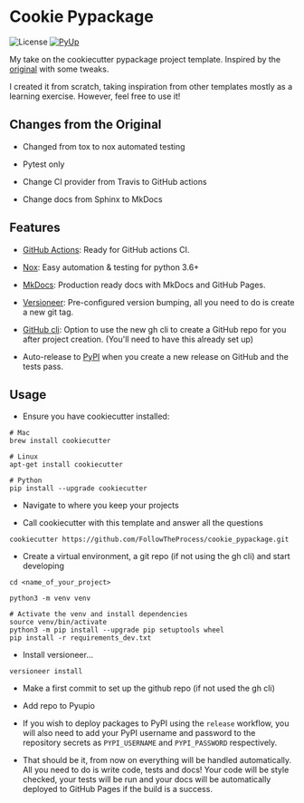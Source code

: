# Cookie Pypackage

![License](https://img.shields.io/github/license/FollowTheProcess/cookie_pypackage.svg)
[![PyUp](https://pyup.io/repos/github/FollowTheProcess/cookie_pypackage/shield.svg)](https://pyup.io/repos/github/FollowTheProcess/cookie_pypackage/)

My take on the cookiecutter pypackage project template. Inspired by the [original](https://github.com/audreyr/cookiecutter-pypackage/) with some tweaks.

I created it from scratch, taking inspiration from other templates mostly as a learning exercise. However, feel free to use it!

## Changes from the Original

* Changed from tox to nox automated testing

* Pytest only

* Change CI provider from Travis to GitHub actions

* Change docs from Sphinx to MkDocs

## Features

* [GitHub Actions](https://docs.github.com/en/free-pro-team@latest/actions): Ready for GitHub actions CI.

* [Nox](https://nox.thea.codes/en/stable/): Easy automation & testing for python 3.6+

* [MkDocs](https://www.mkdocs.org/#building-the-site): Production ready docs with MkDocs and GitHub Pages.

* [Versioneer](https://github.com/python-versioneer/python-versioneer): Pre-configured version bumping, all you need to do is create a new git tag.

* [GitHub cli](https://cli.github.com): Option to use the new gh cli to create a GitHub repo for you after project creation. (You'll need to have this already set up)

* Auto-release to [PyPI](https://pypi.org) when you create a new release on GitHub and the tests pass.

## Usage

* Ensure you have cookiecutter installed:

``` shell
# Mac
brew install cookiecutter

# Linux
apt-get install cookiecutter

# Python
pip install --upgrade cookiecutter
```

* Navigate to where you keep your projects

* Call cookiecutter with this template and answer all the questions

``` shell
cookiecutter https://github.com/FollowTheProcess/cookie_pypackage.git
```

* Create a virtual environment, a git repo (if not using the gh cli) and start developing

``` shell
cd <name_of_your_project>

python3 -m venv venv

# Activate the venv and install dependencies
source venv/bin/activate
python3 -m pip install --upgrade pip setuptools wheel
pip install -r requirements_dev.txt
```

* Install versioneer...

``` shell
versioneer install
```

* Make a first commit to set up the github repo (if not used the gh cli)

* Add repo to Pyupio

* If you wish to deploy packages to PyPI using the `release` workflow, you will also need to add your PyPI username and password to the repository secrets as `PYPI_USERNAME` and `PYPI_PASSWORD` respectively.

* That should be it, from now on everything will be handled automatically. All you need to do is write code, tests and docs! Your code will be style checked, your tests will be run and your docs will be automatically deployed to GitHub Pages if the build is a success.
